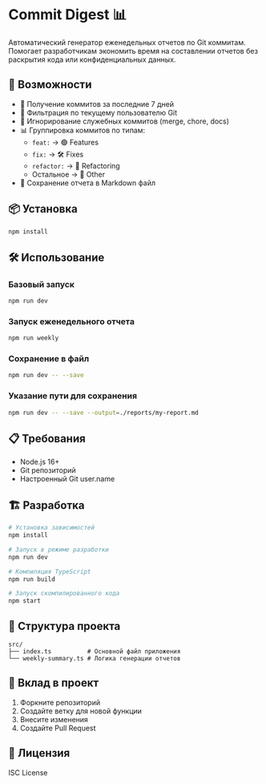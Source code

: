 # Commit Digest 📊

Автоматический генератор еженедельных отчетов по Git коммитам. Помогает разработчикам экономить время на составлении отчетов без раскрытия кода или конфиденциальных данных.

## 🚀 Возможности

- 📅 Получение коммитов за последние 7 дней
- 👤 Фильтрация по текущему пользователю Git
- 🚫 Игнорирование служебных коммитов (merge, chore, docs)
- 📊 Группировка коммитов по типам:
  - `feat:` → 🟢 Features
  - `fix:` → 🛠 Fixes
  - `refactor:` → 🔧 Refactoring
  - Остальное → 📝 Other
- 💾 Сохранение отчета в Markdown файл

## 📦 Установка

```bash
npm install
```

## 🛠 Использование

### Базовый запуск

```bash
npm run dev
```

### Запуск еженедельного отчета

```bash
npm run weekly
```

### Сохранение в файл

```bash
npm run dev -- --save
```

### Указание пути для сохранения

```bash
npm run dev -- --save --output=./reports/my-report.md
```

## 📋 Требования

- Node.js 16+
- Git репозиторий
- Настроенный Git user.name

## 🏗 Разработка

```bash
# Установка зависимостей
npm install

# Запуск в режиме разработки
npm run dev

# Компиляция TypeScript
npm run build

# Запуск скомпилированного кода
npm start
```

## 📁 Структура проекта

```
src/
├── index.ts          # Основной файл приложения
└── weekly-summary.ts # Логика генерации отчетов
```

## 🤝 Вклад в проект

1. Форкните репозиторий
2. Создайте ветку для новой функции
3. Внесите изменения
4. Создайте Pull Request

## 📄 Лицензия

ISC License
